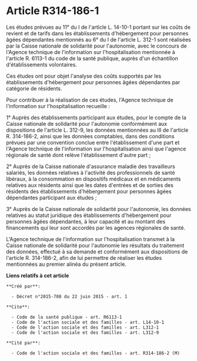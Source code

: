 # Article R314-186-1

Les études prévues au 11° du I de l'article L. 14-10-1 portant sur les coûts de revient et de tarifs dans les établissements
d'hébergement pour personnes âgées dépendantes mentionnés au 6° du I de l'article L. 312-1 sont réalisées par la Caisse
nationale de solidarité pour l'autonomie, avec le concours de l'Agence technique de l'information sur l'hospitalisation
mentionnée à l'article R. 6113-1 du code de la santé publique, auprès d'un échantillon d'établissements volontaires. 

Ces études ont pour objet l'analyse des coûts supportés par les établissements d'hébergement pour personnes âgées dépendantes
par catégorie de résidents. 

Pour contribuer à la réalisation de ces études, l'Agence technique de l'information sur l'hospitalisation recueille : 

1° Auprès des établissements participant aux études, pour le compte de la Caisse nationale de solidarité pour l'autonomie
conformément aux dispositions de l'article L. 312-9, les données mentionnées au III de l'article R. 314-186-2, ainsi que les
données comptables, dans des conditions prévues par une convention conclue entre l'établissement d'une part et l'Agence
technique de l'information sur l'hospitalisation ainsi que l'agence régionale de santé dont relève l'établissement d'autre
part ; 

2° Auprès de la Caisse nationale d'assurance maladie des travailleurs salariés, les données relatives à l'activité des
professionnels de santé libéraux, à la consommation en dispositifs médicaux et en médicaments relatives aux résidents ainsi
que les dates d'entrées et de sorties des résidents des établissements d'hébergement pour personnes âgées dépendantes
participant aux études ; 

3° Auprès de la Caisse nationale de solidarité pour l'autonomie, les données relatives au statut juridique des établissements
d'hébergement pour personnes âgées dépendantes, à leur capacité et au montant des financements qui leur sont accordés par les
agences régionales de santé. 

L'Agence technique de l'information sur l'hospitalisation transmet à la Caisse nationale de solidarité pour l'autonomie les
résultats du traitement des données, effectué à sa demande et conformément aux dispositions de l'article R. 314-186-2, afin
de lui permettre de réaliser les études mentionnées au premier alinéa du présent article.

**Liens relatifs à cet article**

	**Créé par**:

	  - Décret n°2015-708 du 22 juin 2015 - art. 1

	**Cite**:

	  - Code de la santé publique - art. R6113-1
	  - Code de l'action sociale et des familles - art. L14-10-1
	  - Code de l'action sociale et des familles - art. L312-1
	  - Code de l'action sociale et des familles - art. L312-9

	**Cité par**:

	  - Code de l'action sociale et des familles - art. R314-186-2 (M)
